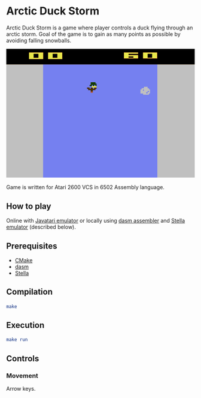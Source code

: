 # Arctic Duck Storm

Arctic Duck Storm is a game where player controls a duck flying through an arctic storm. Goal of the game is to gain as many points as possible by avoiding falling snowballs.

![Teaser of the gameplay](gameplay.gif)

Game is written for Atari 2600 VCS in 6502 Assembly language.

## How to play

Online with [Javatari emulator](https://8bitworkshop.com/v3.6.0/embed.html?p=vcs&r=TFpHAAAQAAAAA7VJNHHTARYaIyepAoUAhQInIqkAhQBgJ8EChQGiISMFDYUOhQ%2BFG4UchQmFAsrQ7aAApYApfyBI8KABpYojgSMuKiDW8CMkASMxOOkPsPxJBwonAZkgAJkQAIUCIw4aCkGpHIUIIwgKppWkm7m%2B8inwhZ2kmSNBDwWdhZ2FAoUOpJwj0J6kmiPQnoWeIPbwIxEjF4QO5pvmnOaZ5pojC8qFDtC5GgdVGgO5JyhgogG1likPhZgKCmWYlZkjBPBKSoWYSkojBpvKEONgYIUCpaWFCKkBhQqlpoUJqfAaAkCpAIUPolaKOOWBxYKQAqkAGGWHqIUCsYOFG7GFhQYjEIvFjCPQkSNQjYUcsY%2FK0M%2BFAmCliCWJ8B0jOIilgmWCxYfQCSBb8WClgoWHYBgjSifh5ohgpZIlkyOekqWMZYzFkSMegSMejIWRIx4jCifh5pJgpZQKRSdDJ2ImlEpKhYqpFGWKJ6FUhYullCkHhQUnoQ%2BFDGClixjJADAOIOPxqQfFiRARxotM4vEgkfH4pZYYaQGFltjGiyciYKmAJAfQByAX8kz28WAgKfIgCfKFLKWhKSDwGiKGoSAg8mDmoWClpIWlhaYjCZYjO2ClooWmpaOFpWAjCRmFF4UVYKkDhRmpFIUXqQEjRRpCHR4aQg%2F7GiP2AAAYGH7bDzUfHgAAEBoHAgjbfhgjQjQ0NPDw8B7Q0NAaEgIAPvv9334cACcBI8JBFBoGAgBBVSMdJxl3VVVVdxEnAncRd0R3dxEzESMLIwojBRF3J4FVIwwjVlUjQiMRdyIjAlVmJyIzREREM2YjOWZ3RGYjNCeBRKkgLIAC0BHGgan1xYHwZyflX2CpQCNQFKkXxYDQAWDGgKkIhQsnYYkgRfGpgCNTE6WAyW8QDeaAqQAaCBIQI1ISpYHJRhAM5oHmgakBI5BgxoGpICPaGgJWARopc0yv82ClnyWg8BQjBp%2F4pZc46QGFl9ill8kA8ARg5p9geNiiAIqoyppI0PupPIWAqUaFgakKhYIn4YOp8oWEqWSFhSfhhiM2hxoCfoWIqWmFiiMWiyMejKmChY0jFo6poIWPqfKNofIjH5GFkiMhk6nUhZSpBYWVIwqW%2BKkAaVmFl9gjBJ%2BpQIWgJ%2BGhqYyFooWmIz2jhaWFB6lEhaQgAPAgD%2FAgXvAg9%2FAgNvIgDvMgu%2FEga%2FEgkvNMOfT%2FJx8nHycfJx8nHycfJx8nHycfJx8nHycfJx8nHycfJx8nHycfJx8nHycfJx8nHycc%2F6%2Fzr%2FM%3D) or locally using [dasm assembler](https://dasm-assembler.github.io/) and [Stella emulator](https://stella-emu.github.io/) (described below).

## Prerequisites

- [CMake](https://cmake.org/)
- [dasm](https://dasm-assembler.github.io/)
- [Stella](https://stella-emu.github.io/)

## Compilation

```cmake
make
```

## Execution

```cmake
make run
```

## Controls

### Movement

Arrow keys.
